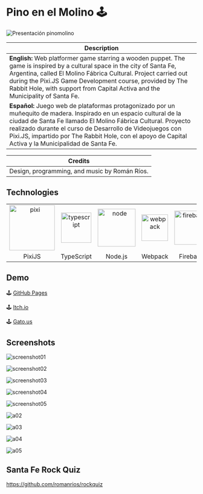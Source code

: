 # Pino en el Molino 🕹️

![Presentación pinomolino](https://github.com/romanrios/pinomolino/assets/122373737/e7ed01ca-2d39-4339-8d60-fcf202a60037)


| Description                                                                                                     |
|-----------------------------------------------------------------------------------------------------------------|
| **English:** Web platformer game starring a wooden puppet. The game is inspired by a cultural space in the city of Santa Fe, Argentina, called El Molino Fábrica Cultural. Project carried out during the Pixi.JS Game Development course, provided by The Rabbit Hole, with support from Capital Activa and the Municipality of Santa Fe. |
| **Español:** Juego web de plataformas protagonizado por un muñequito de madera. Inspirado en un espacio cultural de la ciudad de Santa Fe llamado El Molino Fábrica Cultural. Proyecto realizado durante el curso de Desarrollo de Videojuegos con Pixi.JS, impartido por The Rabbit Hole, con el apoyo de Capital Activa y la Municipalidad de Santa Fe.|


| Credits                                                                                                         |
|-----------------------------------------------------------------------------------------------------------------|
| Design, programming, and music by Román Ríos. |



## Technologies
<table>
  <tr>
    <td align="center" valign="middle">
      <img src="https://github.com/romanrios/pinomolino/assets/122373737/6652bb5b-0a0e-4868-b856-ea01f25c86ab" alt="pixi" width="120px">
    </td> 
    <td align="center" valign="middle">
      <img src="https://github.com/romanrios/pinomolino/assets/122373737/b74998ff-e9ca-450c-8b24-ac522aeaa5ff" alt="typescript" width="80px">
    </td>
    <td align="center" valign="middle">
      <img src="https://github.com/romanrios/pinomolino/assets/122373737/f8a91e7d-8404-4ec5-92ae-43e5fd7822ce" alt="node" width="100px">
    </td>
    <td align="center" valign="middle">
      <img src="https://github.com/romanrios/pinomolino/assets/122373737/f43f2068-1167-4378-895e-cf7e8226057b" alt="webpack" width="70px">
    </td>   
    <td align="center" valign="middle">
      <img src="https://github.com/romanrios/pinomolino/assets/122373737/d688c364-f792-441d-aa94-e52d202949cb" alt="firebase" width="90px">
    </td>  
    </tr>
    <tr>
      <td align="center"> 
        PixiJS
      </td>
      <td align="center"> 
        TypeScript
      </td>
      <td align="center">        
        Node.js
      </td>
      <td align="center">     
        Webpack
      </td>
      <td align="center">     
        Firebase
      </td>
    </tr>  
  </table> 


## Demo

🕹️ [GitHub Pages](https://romanrios.github.io/pinomolino/)

🕹️ [Itch.io](https://romanrios.itch.io/pinomolino)


🕹️ [Gato.us](https://www.gato.us/game/pino-en-el-molino)


## Screenshots

![screenshot01](https://github.com/romanrios/pinomolino/assets/122373737/eb2f1b98-2647-43fc-9997-a73dfe82d073)

![screenshot02](https://github.com/romanrios/pinomolino/assets/122373737/3630e451-e9f4-498d-88fc-65af31b7baa2)

![screenshot03](https://github.com/romanrios/pinomolino/assets/122373737/d5157bdf-aa68-4a47-a794-433dcfaa4a3a)

![screenshot04](https://github.com/romanrios/pinomolino/assets/122373737/43182172-469b-4b58-97b7-9cca444e8c69)

![screenshot05](https://github.com/romanrios/pinomolino/assets/122373737/b5f72490-e0c8-431f-9741-677b7561265e)

![a02](https://github.com/romanrios/pinomolino/assets/122373737/9ef6ae93-77da-434a-b4ae-40285336ae15)

![a03](https://github.com/romanrios/pinomolino/assets/122373737/f4a41d76-578d-4199-9ba1-cc8c5dde02bf)

![a04](https://github.com/romanrios/pinomolino/assets/122373737/9fd4664b-20e0-4d21-af8b-5cf5f2b614aa)

![a05](https://github.com/romanrios/pinomolino/assets/122373737/1514bf56-cbf1-4acb-b9c8-5433f6cdc41f)

## Santa Fe Rock Quiz
https://github.com/romanrios/rockquiz



